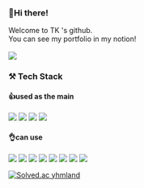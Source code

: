 

### 👋Hi there!  

Welcome to TK 's github.<br>
You can see my portfolio in my notion!<br><br>
<a href="https://www.taeriver99.com"> <img src="https://img.shields.io/badge/Notion-000000?style=flat-square&logo=Notion&logoColor=white"/></a> 

### ⚒️ Tech Stack

#### 👍used as the main

<img src="https://img.shields.io/badge/C++-00599C?style=flat-square&logo=cplusplus&logoColor=white"/> <img src="https://img.shields.io/badge/C Sharp-239120?style=flat-square&logo=csharp&logoColor=white"/> <img src="https://img.shields.io/badge/Unity-999999?style=flat-square&logo=unity&logoColor=black"/> <img src="https://img.shields.io/badge/Unreal-0E1128?style=flat-square&logo=unrealengine&logoColor=white"/>
<br>



#### 👌can use

<img src="https://img.shields.io/badge/HTML5-E34F26?style=flat-square&logo=html5&logoColor=white"/> <img src="https://img.shields.io/badge/CSS3-1572B6?style=flat-square&logo=css3&logoColor=white"/> <img src="https://img.shields.io/badge/javascript-F7DF1E?style=flat-square&logo=javascript&logoColor=black" /> <img src="https://img.shields.io/badge/opengl-5586A4?style=flat-square&logo=opengl&logoColor=black" /> <img src="https://img.shields.io/badge/mysql-4479A1?style=flat-square&logo=mysql&logoColor=black" /> <img src="https://img.shields.io/badge/JAVA-3776AB?style=flat-square&logo=java&logoColor=white"/> <img src="https://img.shields.io/badge/Python-3776AB?style=flat-square&logo=Python&logoColor=white"/> <img src="https://img.shields.io/badge/C-A8B9CC?style=flat-square&logo=C&logoColor=white"/>
<br>


[![Solved.ac
yhmland](http://mazassumnida.wtf/api/generate_badge?boj=yhmland)](https://solved.ac/yhmland)

